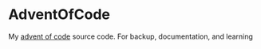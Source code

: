 # AdventOfCode
My [advent of code](https://adventofcode.com/) source code. For backup, documentation, and learning
